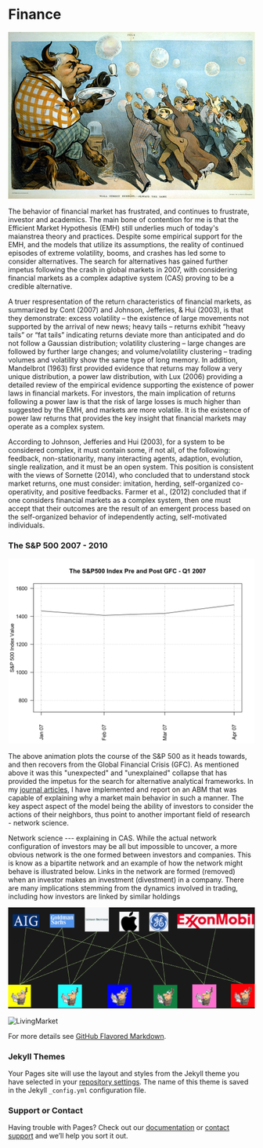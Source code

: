 # Finance

![Bubble](websiteimages/bubble.jpg)

The behavior of financial market has frustrated, and continues to frustrate, investor and academics. The main bone of contention for me is that the Efficient Market Hypothesis (EMH) still underlies much of today's maianstrea theory and practices. Despite some empirical support for the EMH, and the models that utilize its assumptions, the reality of continued episodes of extreme volatility, booms, and crashes has led some to consider alternatives. The search for alternatives has gained further impetus following the crash in global markets in 2007, with considering financial markets as a complex adaptive system (CAS) proving to be a credible alternative.

A truer respresentation of the return characteristics of financial markets, as summarized by Cont (2007) and Johnson, Jefferies, & Hui (2003), is that they demonstrate: excess volatility – the existence of large movements not supported by the arrival of new news; heavy tails – returns exhibit “heavy tails” or “fat tails” indicating returns deviate more than anticipated and do not follow a Gaussian distribution; volatility clustering – large changes are followed by further large changes; and volume/volatility clustering – trading volumes and volatility show the same type of long memory. In addition, Mandelbrot (1963) first provided evidence that returns may follow a very unique distribution, a  power law distribution, with Lux (2006) providing a detailed review of the empirical evidence supporting the existence of power laws in financial markets. For investors, the main implication of returns following a power law is that the risk of large losses is much higher than suggested by the EMH, and markets are more volatile. It is the existence of power law returns that provides the key insight that financial markets may operate as a complex system.

According to Johnson, Jefferies and Hui (2003), for a system to be considered complex, it must contain some, if not all, of the following: feedback, non-stationarity, many interacting agents, adaption, evolution, single realization, and it must be an open system. This position is consistent with the views of Sornette (2014), who concluded that to understand stock market returns, one must consider: imitation, herding, self-organized co-operativity, and positive feedbacks. Farmer et al., (2012) concluded that if one considers financial markets as a complex system, then one must accept that their outcomes are the result of an emergent process based on the self-organized behavior of independently acting, self-motivated individuals.


### The S&P 500 2007 - 2010

![Market](websiteimages/mktOutput.gif)


The above animation plots the course of the S&P 500 as it heads towards, and then recovers from the Global Financial Crisis (GFC). As mentioned above it was this "unexpected" and "unexplained" collapse that has provided the impetus for the search for alternative analytical frameworks. In my [journal articles](papers/  ), I have implemented and report on an ABM that was capable of explaining why a market main behavior in such a manner. The key aspect aspect of the model being the ability of investors to consider the actions of their neighbors, thus point to another important field of research - network science.

Network science   --- explaining in CAS. While the actual network configuration of investors may be all but impossible to uncover, a more obvious network is the one formed between investors and companies. This is know as a bipartite network and an example of how the network might behave is illustrated below. Links in the network are formed (removed) when an investor makes an investment (divestment) in a company. There are many implications stemming from the dynamics involved in trading, including how investors are linked by similar holdings

![NetworkCartoon](websiteimages/cartoonOutput.gif)


![LivingMarket](websiteimages/LivingOutput.gif)

For more details see [GitHub Flavored Markdown](https://guides.github.com/features/mastering-markdown/).

### Jekyll Themes

Your Pages site will use the layout and styles from the Jekyll theme you have selected in your [repository settings](https://github.com/moldham74/AussieCAS/settings). The name of this theme is saved in the Jekyll `_config.yml` configuration file.

### Support or Contact

Having trouble with Pages? Check out our [documentation](https://help.github.com/categories/github-pages-basics/) or [contact support](https://github.com/contact) and we’ll help you sort it out.
